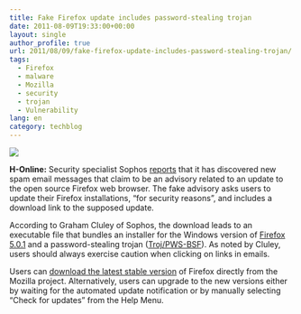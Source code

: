 ```yaml
---
title: Fake Firefox update includes password-stealing trojan
date: 2011-08-09T19:33:00+00:00
layout: single
author_profile: true
url: 2011/08/09/fake-firefox-update-includes-password-stealing-trojan/
tags:
  - Firefox
  - malware
  - Mozilla
  - security
  - trojan
  - Vulnerability
lang: en
category: techblog
---
```

[![](http://4.bp.blogspot.com/-H8XZp2OkbU4/TkGC_grS9mI/AAAAAAAAD8c/hGBZjQ5PlSs/s200/logo-wordmark-vertical.png)](http://4.bp.blogspot.com/-H8XZp2OkbU4/TkGC_grS9mI/AAAAAAAAD8c/hGBZjQ5PlSs/s1600/logo-wordmark-vertical.png)

**H-Online:** Security specialist Sophos [reports](http://nakedsecurity.sophos.com/2011/08/08/fake-firefox-update-email-malware/) that it has discovered new spam email messages that claim to be an advisory related to an update to the open source Firefox web browser. The fake advisory asks users to update their Firefox installations, “for security reasons”, and includes a download link to the supposed update.

According to Graham Cluley of Sophos, the download leads to an executable file that bundles an installer for the Windows version of [Firefox 5.0.1](http://www.h-online.com/news/item/Firefox-5-0-1-brings-fixes-on-Mac-OS-X-Update-1277753.html) and a password-stealing trojan ([Troj/PWS-BSF](http://www.sophos.com/en-us/threat-center/threat-analyses/viruses-and-spyware/Troj~PWS-BSF/detailed-analysis.aspx)). As noted by Cluley, users should always exercise caution when clicking on links in emails.

Users can [download the latest stable version](http://www.mozilla.com/en-US/firefox/all.html) of Firefox directly from the Mozilla project. Alternatively, users can upgrade to the new versions either by waiting for the automated update notification or by manually selecting “Check for updates” from the Help Menu.